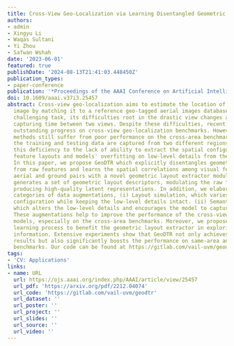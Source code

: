 ```yaml
---
title: Cross-View Geo-Localization via Learning Disentangled Geometric Layout Correspondence
authors:
- admin
- Xingyu Li
- Waqas Sultani
- Yi Zhou
- Safwan Wshah
date: '2023-06-01'
featured: true
publishDate: '2024-08-13T21:41:03.448450Z'
publication_types:
- paper-conference
publication: '*Proceedings of the AAAI Conference on Artificial Intelligence*'
doi: 10.1609/aaai.v37i3.25457
abstract: Cross-view geo-localization aims to estimate the location of a query ground
  image by matching it to a reference geo-tagged aerial images database. As an extremely
  challenging task, its difficulties root in the drastic view changes and different
  capturing time between two views. Despite these difficulties, recent works achieve
  outstanding progress on cross-view geo-localization benchmarks. However, existing
  methods still suffer from poor performance on the cross-area benchmarks, in which
  the training and testing data are captured from two different regions. We attribute
  this deficiency to the lack of ability to extract the spatial configuration of visual
  feature layouts and models' overfitting on low-level details from the training set.
  In this paper, we propose GeoDTR which explicitly disentangles geometric information
  from raw features and learns the spatial correlations among visual features from
  aerial and ground pairs with a novel geometric layout extractor module. This module
  generates a set of geometric layout descriptors, modulating the raw features and
  producing high-quality latent representations. In addition, we elaborate on two
  categories of data augmentations, (i) Layout simulation, which varies the spatial
  configuration while keeping the low-level details intact. (ii) Semantic augmentation,
  which alters the low-level details and encourages the model to capture spatial configurations.
  These augmentations help to improve the performance of the cross-view geo-localization
  models, especially on the cross-area benchmarks. Moreover, we propose a counterfactual-based
  learning process to benefit the geometric layout extractor in exploring spatial
  information. Extensive experiments show that GeoDTR not only achieves state-of-the-art
  results but also significantly boosts the performance on same-area and cross-area
  benchmarks. Our code can be found at https://gitlab.com/vail-uvm/geodtr.
tags:
- 'CV: Applications'
links:
- name: URL
  url: https://ojs.aaai.org/index.php/AAAI/article/view/25457
  url_pdf: 'https://arxiv.org/pdf/2212.04074'
  url_code: 'https://gitlab.com/vail-uvm/geodtr'
  url_dataset: ''
  url_poster: ''
  url_project: ''
  url_slides: ''
  url_source: ''
  url_video: ''
---
```

